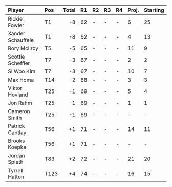 | Player            | Pos   |   Total |   R1 | R2   | R3   | R4   | Proj.   | Starting   |
|:------------------|:------|--------:|-----:|:-----|:-----|:-----|:--------|:-----------|
| Rickie Fowler     | T1    |      -8 |   62 | -    | -    | -    | 6       | 25         |
| Xander Schauffele | T1    |      -8 |   62 | -    | -    | -    | 4       | 13         |
| Rory McIlroy      | T5    |      -5 |   65 | -    | -    | -    | 11      | 9          |
| Scottie Scheffler | T7    |      -3 |   67 | -    | -    | -    | 2       | 2          |
| Si Woo Kim        | T7    |      -3 |   67 | -    | -    | -    | 10      | 7          |
| Max Homa          | T14   |      -2 |   68 | -    | -    | -    | 3       | 3          |
| Viktor Hovland    | T25   |      -1 |   69 | -    | -    | -    | 5       | 4          |
| Jon Rahm          | T25   |      -1 |   69 | -    | -    | -    | 1       | 1          |
| Cameron Smith     | T25   |      -1 |   69 | -    | -    | -    | -       | -          |
| Patrick Cantlay   | T56   |      +1 |   71 | -    | -    | -    | 14      | 11         |
| Brooks Koepka     | T56   |      +1 |   71 | -    | -    | -    | -       | -          |
| Jordan Spieth     | T83   |      +2 |   72 | -    | -    | -    | 21      | 20         |
| Tyrrell Hatton    | T123  |      +4 |   74 | -    | -    | -    | 16      | 15         |